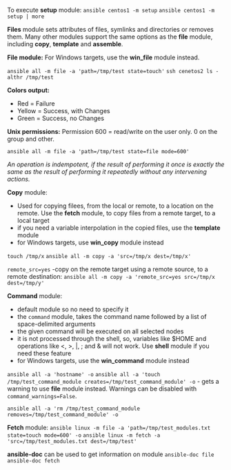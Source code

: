 To execute **setup** module:
`ansible centos1 -m setup`
`ansible centos1 -m setup | more`

**Files** module sets attributes of files, symlinks and directories or removes them.
Many other modules support the same options as the **file** module, including **copy**, **template** and **assemble**. 

**File module:**
For Windows targets, use the **win_file** module instead.

`ansible all -m file -a 'path=/tmp/test state=touch'`
`ssh cenetos2 ls -althr /tmp/test`

**Colors output:**
- Red = Failure
- Yellow = Success, with Changes
- Green = Success, no Changes

**Unix permissions:**
Permission 600 = read/write on the user only. 0 on the group and other.

`ansible all -m file -a 'path=/tmp/test state=file mode=600'`

*An operation is indempotent, if the result of performing it once is exactly the same as the result of performing it repeatedly without any intervening actions.*

**Copy** module:
- Used for copying filees, from the local or remote, to a location on the remote. Use the **fetch** module, to copy files from a remote target, to a local target
- if you need a variable interpolation in the copied files, use the **template** module
- for Windows targets, use **win_copy** module instead

`touch /tmp/x`
`ansible all -m copy -a 'src=/tmp/x dest=/tmp/x'`

`remote_src=yes` -copy on the remote target using a remote source, to a remote destination:
`ansible all -m copy -a 'remote_src=yes src=/tmp/x dest=/tmp/y'`

**Command** module:
- default module so no need to specify it
- the `command` module, takes the command name followed by a list of space-delimited arguments
- the given command will be executed on all selected nodes
- it is not processed through the shell, so, variables like $HOME and operations like <, >, |, ; and & will not work. Use **shell** module if you need these feature
- for Windows targets, use the **win_command** module instead

`ansible all -a 'hostname' -o`
`ansible all -a 'touch /tmp/test_command_module creates=/tmp/test_command_module' -o` - gets a warning to use **file** module instead. Warnings can be disabled with `command_warnings=False`.

`ansible all -a 'rm /tmp/test_command_module removes=/tmp/test_command_module' -o`

**Fetch** module:
`ansible linux -m file -a 'path=/tmp/test_modules.txt state=touch mode=600' -o`
`ansible linux -m fetch -a 'src=/tmp/test_modules.txt dest=/tmp/test'`

**ansible-doc** can be used to get information on module
`ansible-doc file`
`ansible-doc fetch`



